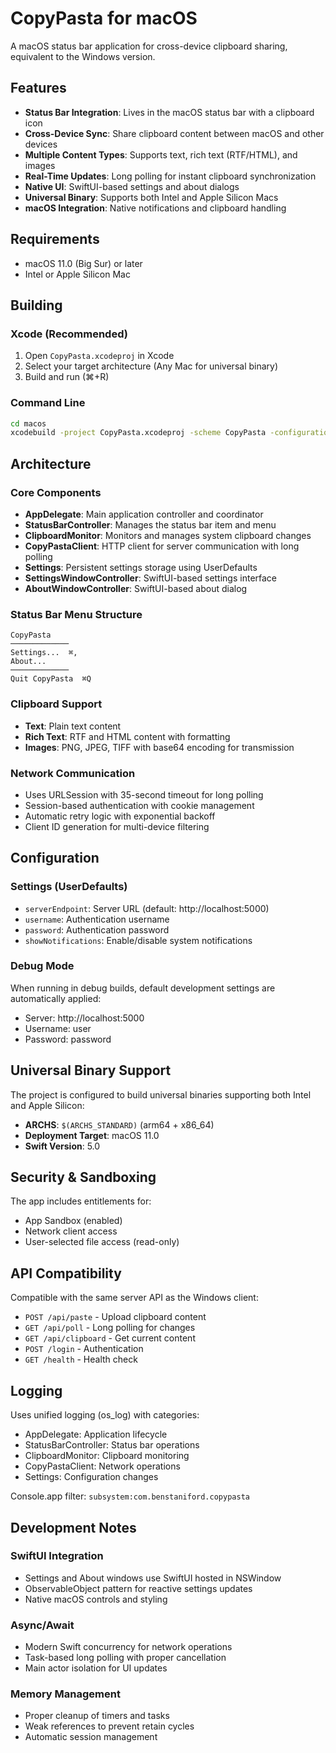 # CopyPasta for macOS

A macOS status bar application for cross-device clipboard sharing, equivalent to the Windows version.

## Features

- **Status Bar Integration**: Lives in the macOS status bar with a clipboard icon
- **Cross-Device Sync**: Share clipboard content between macOS and other devices
- **Multiple Content Types**: Supports text, rich text (RTF/HTML), and images
- **Real-Time Updates**: Long polling for instant clipboard synchronization
- **Native UI**: SwiftUI-based settings and about dialogs
- **Universal Binary**: Supports both Intel and Apple Silicon Macs
- **macOS Integration**: Native notifications and clipboard handling

## Requirements

- macOS 11.0 (Big Sur) or later
- Intel or Apple Silicon Mac

## Building

### Xcode (Recommended)
1. Open `CopyPasta.xcodeproj` in Xcode
2. Select your target architecture (Any Mac for universal binary)
3. Build and run (⌘+R)

### Command Line
```bash
cd macos
xcodebuild -project CopyPasta.xcodeproj -scheme CopyPasta -configuration Release -arch x86_64 -arch arm64 build
```

## Architecture

### Core Components

- **AppDelegate**: Main application controller and coordinator
- **StatusBarController**: Manages the status bar item and menu
- **ClipboardMonitor**: Monitors and manages system clipboard changes
- **CopyPastaClient**: HTTP client for server communication with long polling
- **Settings**: Persistent settings storage using UserDefaults
- **SettingsWindowController**: SwiftUI-based settings interface
- **AboutWindowController**: SwiftUI-based about dialog

### Status Bar Menu Structure
```
CopyPasta
─────────────
Settings...  ⌘,
About...
─────────────
Quit CopyPasta  ⌘Q
```

### Clipboard Support
- **Text**: Plain text content
- **Rich Text**: RTF and HTML content with formatting
- **Images**: PNG, JPEG, TIFF with base64 encoding for transmission

### Network Communication
- Uses URLSession with 35-second timeout for long polling
- Session-based authentication with cookie management
- Automatic retry logic with exponential backoff
- Client ID generation for multi-device filtering

## Configuration

### Settings (UserDefaults)
- `serverEndpoint`: Server URL (default: http://localhost:5000)
- `username`: Authentication username
- `password`: Authentication password  
- `showNotifications`: Enable/disable system notifications

### Debug Mode
When running in debug builds, default development settings are automatically applied:
- Server: http://localhost:5000
- Username: user
- Password: password

## Universal Binary Support

The project is configured to build universal binaries supporting both Intel and Apple Silicon:

- **ARCHS**: `$(ARCHS_STANDARD)` (arm64 + x86_64)
- **Deployment Target**: macOS 11.0
- **Swift Version**: 5.0

## Security & Sandboxing

The app includes entitlements for:
- App Sandbox (enabled)
- Network client access
- User-selected file access (read-only)

## API Compatibility

Compatible with the same server API as the Windows client:
- `POST /api/paste` - Upload clipboard content
- `GET /api/poll` - Long polling for changes
- `GET /api/clipboard` - Get current content
- `POST /login` - Authentication
- `GET /health` - Health check

## Logging

Uses unified logging (os_log) with categories:
- AppDelegate: Application lifecycle
- StatusBarController: Status bar operations
- ClipboardMonitor: Clipboard monitoring
- CopyPastaClient: Network operations
- Settings: Configuration changes

Console.app filter: `subsystem:com.benstaniford.copypasta`

## Development Notes

### SwiftUI Integration
- Settings and About windows use SwiftUI hosted in NSWindow
- ObservableObject pattern for reactive settings updates
- Native macOS controls and styling

### Async/Await
- Modern Swift concurrency for network operations
- Task-based long polling with proper cancellation
- Main actor isolation for UI updates

### Memory Management
- Proper cleanup of timers and tasks
- Weak references to prevent retain cycles
- Automatic session management